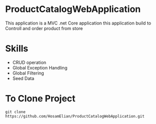 # ProductCatalogWebApplication
This application is a MVC .net Core application 
this application build to Controll and order product from store 

# Skills
- CRUD operation
- Global Exception Handling
- Global Filtering
- Seed Data
# To Clone Project
```
git clone https://github.com/HosamElian/ProductCatalogWebApplication.git
```
